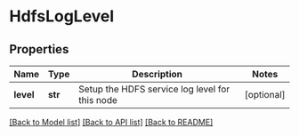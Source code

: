 # HdfsLogLevel

## Properties
Name | Type | Description | Notes
------------ | ------------- | ------------- | -------------
**level** | **str** | Setup the HDFS service log level for this node | [optional] 

[[Back to Model list]](../README.md#documentation-for-models) [[Back to API list]](../README.md#documentation-for-api-endpoints) [[Back to README]](../README.md)


